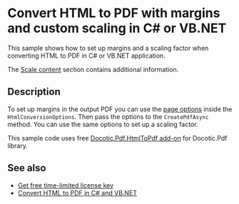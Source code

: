 # Convert HTML to PDF with margins and custom scaling in C# or VB.NET
This sample shows how to set up margins and a scaling factor when converting HTML to PDF in C# or VB.NET application.

The [Scale content](https://bitmiracle.com/pdf-library/html-pdf/#scale) section contains additional information.

## Description

To set up margins in the output PDF you can use the [page options](https://api.docotic.com/htmltopdf/pdfpageoptions) inside the `HtmlConversionOptions`. Then pass the options to the `CreatePdfAsync` method. You can use the same options to set up a scaling factor.

This sample code uses free [Docotic.Pdf.HtmlToPdf add-on](https://www.nuget.org/packages/BitMiracle.Docotic.Pdf.HtmlToPdf/) for Docotic.Pdf library.

## See also
* [Get free time-limited license key](https://bitmiracle.com/pdf-library/download)
* [Convert HTML to PDF in C# and VB.NET](https://bitmiracle.com/pdf-library/html-pdf/convert)
